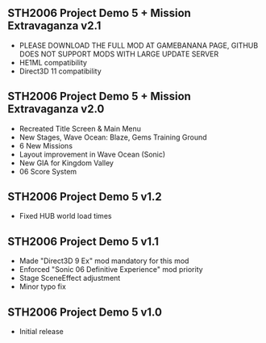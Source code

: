 ## STH2006 Project Demo 5 + Mission Extravaganza v2.1

- PLEASE DOWNLOAD THE FULL MOD AT GAMEBANANA PAGE, GITHUB DOES NOT SUPPORT MODS WITH LARGE UPDATE SERVER
- HE1ML compatibility
- Direct3D 11 compatibility


## STH2006 Project Demo 5 + Mission Extravaganza v2.0

- Recreated Title Screen & Main Menu
- New Stages, Wave Ocean: Blaze, Gems Training Ground
- 6 New Missions
- Layout improvement in Wave Ocean (Sonic)
- New GIA for Kingdom Valley
- 06 Score System


## STH2006 Project Demo 5 v1.2

- Fixed HUB world load times


## STH2006 Project Demo 5 v1.1

- Made "Direct3D 9 Ex" mod mandatory for this mod
- Enforced "Sonic 06 Definitive Experience" mod priority
- Stage SceneEffect adjustment
- Minor typo fix


## STH2006 Project Demo 5 v1.0

- Initial release
